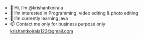 - 👋 Hi, I’m @krishantkoirala
- 👀 I’m interested in Programming, video editing & photo editing
- 🌱 I’m currently learning java
- 📫 Contact me only for business purpose only krishantkoirala123@gmail.com
